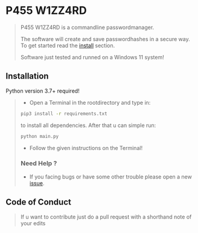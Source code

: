 # P455 W1ZZ4RD #
>
> P455 W1ZZ4RD is a commandline passwordmanager.
>
> The software will create and save passwordhashes in a secure way.
> To get started read the [install](#Installation) section.
>  
> Software just tested and runned on a Windows 11 system!
>
## Installation ##

Python version 3.7+ required!

>
> - Open a Terminal in the rootdirectory and type in:
>
>```bash
>pip3 install -r requirements.txt
>```
>
>to install all dependencies. After that u can simple run:
>
>```bash
>python main.py
>```
>
> - Follow the given instructions on the Terminal!
>
> ### Need Help ? ###
>
> - If you facing bugs or have some other trouble please open a new [issue](https://github.com/sera619/PasswordManager/issues).
>

## Code of Conduct ##

> If u want to contribute just do a pull request with a shorthand note of your edits
